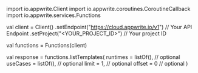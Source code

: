 import io.appwrite.Client
import io.appwrite.coroutines.CoroutineCallback
import io.appwrite.services.Functions

val client = Client()
    .setEndpoint("https://cloud.appwrite.io/v1") // Your API Endpoint
    .setProject("<YOUR_PROJECT_ID>") // Your project ID

val functions = Functions(client)

val response = functions.listTemplates(
    runtimes = listOf(), // optional
    useCases = listOf(), // optional
    limit = 1, // optional
    offset = 0 // optional
)
